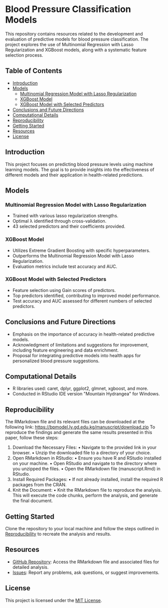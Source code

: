 # Blood Pressure Classification Models

This repository contains resources related to the development and evaluation of predictive models for blood pressure classification. The project explores the use of Multinomial Regression with Lasso Regularization and XGBoost models, along with a systematic feature selection process.

## Table of Contents

- [Introduction](#introduction)
- [Models](#models)
  - [Multinomial Regression Model with Lasso Regularization](#multinomial-regression-model-with-lasso-regularization)
  - [XGBoost Model](#xgboost-model)
  - [XGBoost Model with Selected Predictors](#xgboost-model-with-selected-predictors)
- [Conclusions and Future Directions](#conclusions-and-future-directions)
- [Computational Details](#computational-details)
- [Reproducibility](#reproducibility)
- [Getting Started](#getting-started)
- [Resources](#resources)
- [License](#license)

## Introduction

This project focuses on predicting blood pressure levels using machine learning models. The goal is to provide insights into the effectiveness of different models and their application in health-related predictions.

## Models

### Multinomial Regression Model with Lasso Regularization

- Trained with various lasso regularization strengths.
- Optimal λ identified through cross-validation.
- 43 selected predictors and their coefficients provided.

### XGBoost Model

- Utilizes Extreme Gradient Boosting with specific hyperparameters.
- Outperforms the Multinomial Regression Model with Lasso Regularization.
- Evaluation metrics include test accuracy and AUC.

### XGBoost Model with Selected Predictors

- Feature selection using Gain scores of predictors.
- Top predictors identified, contributing to improved model performance.
- Test accuracy and AUC assessed for different numbers of selected predictors.

## Conclusions and Future Directions

- Emphasis on the importance of accuracy in health-related predictive models.
- Acknowledgment of limitations and suggestions for improvement, including feature engineering and data enrichment.
- Proposal for integrating predictive models into health apps for personalized blood pressure suggestions.

## Computational Details

- R libraries used: caret, dplyr, ggplot2, glmnet, xgboost, and more.
- Conducted in RStudio IDE version "Mountain Hydrangea" for Windows.

## Reproducibility

The RMarkdown file and its relevant files can be downloaded at the following link: https://bpmodel.ly.gd.edu.kg/manuscript/download.zip
To reproduce the findings and generate the same results presented in this paper, follow these steps:
1. Download the Necessary Files:
• Navigate to the provided link in your browser.
• Unzip the downloaded file to a directory of your choice.
2. Open RMarkdown in RStudio:
• Ensure you have R and RStudio installed on your machine.
• Open RStudio and navigate to the directory where you unzipped the files.
• Open the RMarkdown file (manuscript.Rmd) in RStudio.
3. Install Required Packages:
• If not already installed, install the required R packages from the CRAN.
4. Knit the Document:
• Knit the RMarkdown file to reproduce the analysis. This will execute the code chunks, perform the
analysis, and generate the final document.

## Getting Started

Clone the repository to your local machine and follow the steps outlined in [Reproducibility](#reproducibility) to recreate the analysis and results.

## Resources

- [GitHub Repository](https://github.com/lygitdata/bpmodel): Access the RMarkdown file and associated files for detailed analysis.
- [Issues](https://github.com/lygitdata/bpmodel/issues): Report any problems, ask questions, or suggest improvements.

## License

This project is licensed under the [MIT License](LICENSE).
